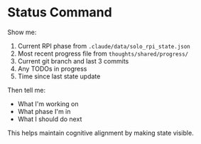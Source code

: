 # Status Command

Show me:
1. Current RPI phase from `.claude/data/solo_rpi_state.json`
2. Most recent progress file from `thoughts/shared/progress/`
3. Current git branch and last 3 commits
4. Any TODOs in progress
5. Time since last state update

Then tell me:
- What I'm working on
- What phase I'm in
- What I should do next

This helps maintain cognitive alignment by making state visible.
